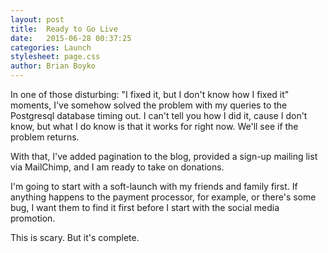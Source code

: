 ```yaml
---
layout: post
title:  Ready to Go Live
date:   2015-06-28 00:37:25
categories: Launch
stylesheet: page.css
author: Brian Boyko
---
```


In one of those disturbing: "I fixed it, but I don't know how I fixed it" moments, I've somehow solved the problem with my queries to the Postgresql database timing out. I can't tell you how I did it, cause I don't know, but what I do know is that it works for right now. We'll see if the problem returns. 

With that, I've added pagination to the blog, provided a sign-up mailing list via MailChimp, and I am ready to take on donations. 

I'm going to start with a soft-launch with my friends and family first.  If anything happens to the payment processor, for example, or there's some bug, I want them to find it first before I start with the social media promotion.  

This is scary.  But it's complete.  